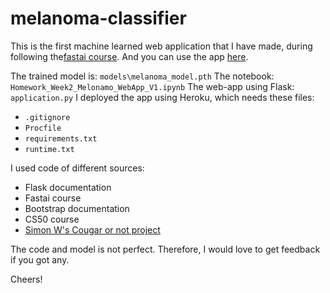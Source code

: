 # melanoma-classifier

This is the first machine learned web application that I have made, during following the[fastai course](https://course.fast.ai). And you can use the app [here](https://melanoma-classifier.herokuapp.com/).

The trained model is: `models\melanoma_model.pth`
The notebook: `Homework_Week2_Melonamo_WebApp_V1.ipynb`
The web-app using Flask: `application.py`
I deployed the app using Heroku, which needs these files:
* `.gitignore`
* `Procfile`
* `requirements.txt`
* `runtime.txt`

I used code of different sources:
* Flask documentation
* Fastai course
* Bootstrap documentation
* CS50 course
* [Simon W's Cougar or not project](https://github.com/simonw/cougar-or-not)

The code and model is not perfect. Therefore, I would love to get feedback if you got any.

Cheers!
